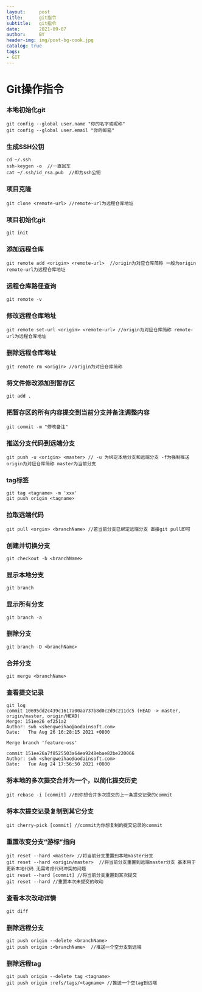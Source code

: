 ```yaml
---
layout:     post
title:      git指令
subtitle:   git指令
date:       2021-09-07
author:     BY
header-img: img/post-bg-cook.jpg
catalog: true
tags:
- GIT
---
```


# Git操作指令

### 本地初始化git 
    git config --global user.name "你的名字或昵称"
    git config --global user.email "你的邮箱"

### 生成SSH公钥
    cd ~/.ssh
    ssh-keygen -o  //一直回车
    cat ~/.ssh/id_rsa.pub  //即为ssh公钥

### 项目克隆
    git clone <remote-url> //remote-url为远程仓库地址

### 项目初始化git 
    git init

### 添加远程仓库
    git remote add <origin> <remote-url>  //origin为对应仓库简称 一般为origin  remote-url为远程仓库地址

### 远程仓库路径查询
    git remote -v

### 修改远程仓库地址
    git remote set-url <origin> <remote-url> //origin为对应仓库简称 remote-url为远程仓库地址

### 删除远程仓库地址
    git remote rm <origin> //origin为对应仓库简称

### 将文件修改添加到暂存区
    git add .

### 把暂存区的所有内容提交到当前分支并备注调整内容
    git commit -m "修改备注"

### 推送分支代码到远端分支
    git push -u <origin> <master> // -u 为绑定本地分支和远端分支 -f为强制推送  origin为对应仓库简称 master为当前分支

### tag标签
    git tag <tagname> -m 'xxx' 
    git push origin <tagname>

### 拉取远端代码
    git pull <orgin> <branchName> //若当前分支已绑定远端分支 直接git pull即可 

### 创建并切换分支
    git checkout -b <branchName>

### 显示本地分支
    git branch

### 显示所有分支
    git branch -a

### 删除分支
    git branch -D <branchName>

### 合并分支
    git merge <branchName>

### 查看提交记录
    git log 
    commit 10695dd2c439c1617a00aa737b8d0c2d9c211dc5 (HEAD -> master, origin/master, origin/HEAD)
    Merge: 151ee26 ef251a2
    Author: swh <shengweihao@aodainsoft.com>
    Date:   Thu Aug 26 16:28:15 2021 +0800

    Merge branch 'feature-oss'

    commit 151ee26a7f8525503a64ea9248ebae82be220066
    Author: swh <shengweihao@aodainsoft.com>
    Date:   Tue Aug 24 17:56:50 2021 +0800


### 将本地的多次提交合并为一个，以简化提交历史
    git rebase -i [commit] //到你想合并多次提交的上一条提交记录的commit

### 将本次提交记录复制到其它分支
    git cherry-pick [commit] //commit为你想复制的提交记录的commit

### 重置改变分支“游标”指向
    git reset --hard <master> //将当前分支重置到本地master分支
    git reset --hard <origin/master>  //将当前分支重置到远端master分支 基本用于更新本地代码 无需考虑代码冲突的问题
    git reset --hard [commit] //将当前分支重置到某次提交
    git reset --hard //重置本次未提交的改动

### 查看本次改动详情
    git diff 

### 删除远程分支
    git push origin --delete <branchName>
    git push origin :<branchName>  //推送一个空分支到远端

### 删除远程tag
    git push origin --delete tag <tagname>
    git push origin :refs/tags/<tagname> //推送一个空tag到远端

